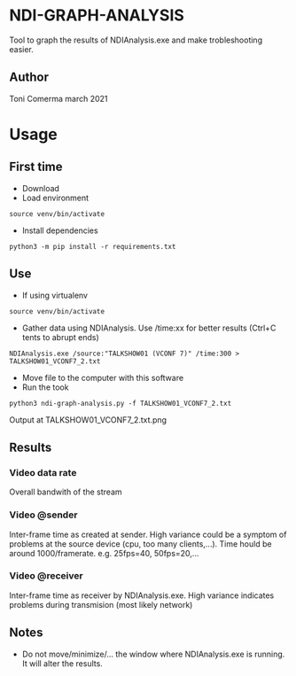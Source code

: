 # NDI-GRAPH-ANALYSIS

Tool to graph the results of NDIAnalysis.exe and make trobleshooting easier.

## Author
Toni Comerma
march 2021


# Usage
## First time

- Download
- Load environment
```
source venv/bin/activate
```
- Install dependencies
```
python3 -m pip install -r requirements.txt
```

## Use
- If using virtualenv
```
source venv/bin/activate
```
- Gather data using NDIAnalysis. Use /time:xx for better results (Ctrl+C tents to abrupt ends)
```
NDIAnalysis.exe /source:"TALKSHOW01 (VCONF 7)" /time:300 > TALKSHOW01_VCONF7_2.txt
```
- Move file to the computer with this software
- Run the took
```
python3 ndi-graph-analysis.py -f TALKSHOW01_VCONF7_2.txt
```
Output at TALKSHOW01_VCONF7_2.txt.png

## Results

### Video data rate
Overall bandwith of the stream

### Video @sender 
Inter-frame time as created at sender. High variance could be a symptom of problems at the source device (cpu, too many clients,...).
Time hould be around 1000/framerate. e.g. 25fps=40, 50fps=20,...
### Video @receiver
Inter-frame time as receiver by NDIAnalysis.exe. High variance indicates problems during transmision (most likely network) 


## Notes
- Do not move/minimize/... the window where NDIAnalysis.exe is running. It will alter the results.